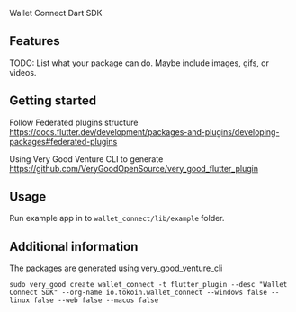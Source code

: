 Wallet Connect Dart SDK

## Features

TODO: List what your package can do. Maybe include images, gifs, or videos.

## Getting started

Follow Federated plugins structure https://docs.flutter.dev/development/packages-and-plugins/developing-packages#federated-plugins

Using Very Good Venture CLI to generate https://github.com/VeryGoodOpenSource/very_good_flutter_plugin

## Usage

Run example app in
to `wallet_connect/lib/example` folder.

## Additional information

The packages are generated using very_good_venture_cli
```
sudo very_good create wallet_connect -t flutter_plugin --desc "Wallet Connect SDK" --org-name io.tokoin.wallet_connect --windows false --linux false --web false --macos false
```
